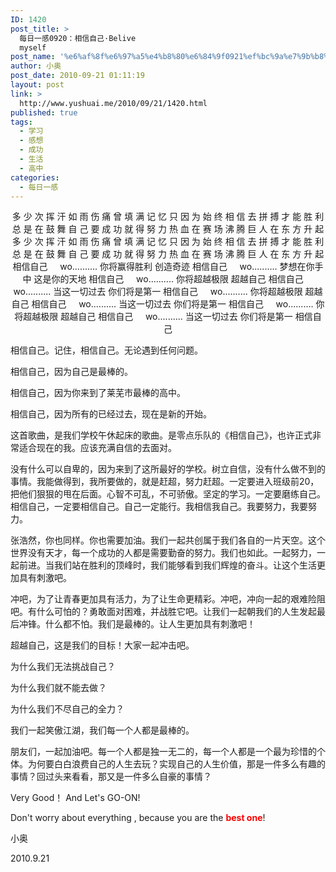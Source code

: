 ```yaml
---
ID: 1420
post_title: >
  每日一感0920：相信自己·Belive
  myself
post_name: '%e6%af%8f%e6%97%a5%e4%b8%80%e6%84%9f0921%ef%bc%9a%e7%9b%b8%e4%bf%a1%e8%87%aa%e5%b7%b1%c2%b7belive-myself'
author: 小奥
post_date: 2010-09-21 01:11:19
layout: post
link: >
  http://www.yushuai.me/2010/09/21/1420.html
published: true
tags:
  - 学习
  - 感想
  - 成功
  - 生活
  - 高中
categories:
  - 每日一感
---
```

<p style="text-align: center;">多 少 次 挥 汗 如 雨
伤 痛 曾 填 满 记 忆
只 因 为 始 终 相 信
去 拼 搏 才 能 胜 利
总 是 在 鼓 舞 自 己
要 成 功 就 得 努 力
热 血 在 赛 场 沸 腾
巨 人 在 东 方 升 起
多 少 次 挥 汗 如 雨
伤 痛 曾 填 满 记 忆
<!--more-->只 因 为 始 终 相 信
去 拼 搏 才 能 胜 利
总 是 在 鼓 舞 自 己
要 成 功 就 得 努 力
热 血 在 赛 场 沸 腾
巨 人 在 东 方 升 起
相信自己     wo..........
你将赢得胜利 创造奇迹
相信自己     wo..........
梦想在你手中 这是你的天地
相信自己     wo..........
你将超越极限 超越自己
相信自己     wo..........
当这一切过去 你们将是第一
相信自己     wo..........
你将超越极限 超越自己
相信自己     wo..........
当这一切过去 你们将是第一
相信自己     wo..........
你将超越极限 超越自己
相信自己     wo..........
当这一切过去 你们将是第一
相信自己</p>
<p style="text-align: left;">相信自己。记住，相信自己。无论遇到任何问题。</p>
相信自己，因为自己是最棒的。

相信自己，因为你来到了莱芜市最棒的高中。

相信自己，因为所有的已经过去，现在是新的开始。

这首歌曲，是我们学校午休起床的歌曲。是零点乐队的《相信自己》，也许正式非常适合现在的我。应该充满自信的去面对。

没有什么可以自卑的，因为来到了这所最好的学校。树立自信，没有什么做不到的事情。我能做得到，我所要做的，就是赶超，努力赶超。一定要进入班级前20，把他们狠狠的甩在后面。心智不可乱，不可骄傲。坚定的学习。一定要磨练自己。相信自己，一定要相信自己。自己一定能行。我相信我自己。我要努力，我要努力。

张浩然，你也同样。你也需要加油。我们一起共创属于我们各自的一片天空。这个世界没有天才，每一个成功的人都是需要勤奋的努力。我们也如此。一起努力，一起前进。当我们站在胜利的顶峰时，我们能够看到我们辉煌的奋斗。让这个生活更加具有刺激吧。

冲吧，为了让青春更加具有活力，为了让生命更精彩。冲吧，冲向一起的艰难险阻吧。有什么可怕的？勇敢面对困难，并战胜它吧。让我们一起朝我们的人生发起最后冲锋。什么都不怕。我们是最棒的。让人生更加具有刺激吧！

超越自己，这是我们的目标！大家一起冲击吧。

为什么我们无法挑战自己？

为什么我们就不能去做？

为什么我们不尽自己的全力？

我们一起笑傲江湖，我们每一个人都是最棒的。

朋友们，一起加油吧。每一个人都是独一无二的，每一个人都是一个最为珍惜的个体。为何要白白浪费自己的人生去玩？实现自己的人生价值，那是一件多么有趣的事情？回过头来看看，那又是一件多么自豪的事情？

Very Good！ And Let's GO-ON!

Don't worry about everything , because you are the <span style="color: #ff0000;"><strong>best one</strong></span>!

小奥

2010.9.21